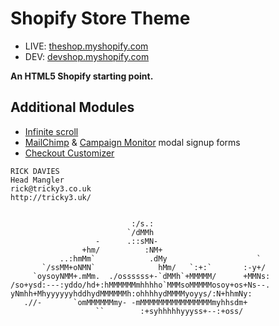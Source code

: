 # Shopify Store Theme

* LIVE: [theshop.myshopify.com](http://theshop.com/)
* DEV: [devshop.myshopify.com](https://devshop.myshopify.com/admin)


__An HTML5 Shopify starting point.__

## Additional Modules

* [Infinite scroll](https://github.com/Tricky3/Shopify_Infinite-Scroll)
* [MailChimp](https://github.com/Tricky3/mailchimpPopUp) & [Campaign Monitor](https://github.com/Tricky3/campaignmonitorPopUp) modal signup forms
* [Checkout Customizer](https://github.com/Tricky3/Shopify-Checkout-Customizer)

```
RICK DAVIES
Head Mangler
rick@tricky3.co.uk
http://tricky3.uk/

                                                            
                           :/s.:                           
                          `/dMMh                           
                   -      .::sMN-                          
                +hm/          :NM+                         
           ..:hmMm`            .dMy                    `   
       `/ssMM+oNMN`              hMm/   `:+:`       :-y+/  
     `oysoyNMM+.mMm.  ./ossssss+-`dMMh`+MMMMM/      +MMNs: 
/so+ysd:---:yddo/hd+:hMMMMMMmhhhho`MMMsoMMMMMosoy+os+Ns--. 
yNmhh+MhyyyyyyhddhydMMMMMMh:ohhhhydMMMMyoyys/:N+hhmNy:     
   .//-       `omMMMMMMmy- -mMMMMMMMMMMMMMMMMmyhhsdm+      
                   ``        :+syhhhhhyyyss+--:+oss/
```